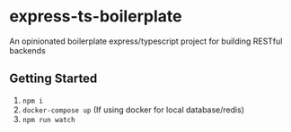 # express-ts-boilerplate
An opinionated boilerplate express/typescript project for building RESTful backends

## Getting Started

1. ```npm i```
2. ```docker-compose up``` (If using docker for local database/redis)
2. ```npm run watch```
